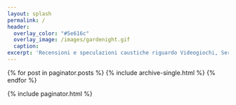```yaml
---
layout: splash
permalink: /
header:
  overlay_color: "#5e616c"
  overlay_image: /images/gardenight.gif
  caption:
excerpt: 'Recensioni e speculazioni caustiche riguardo Videogiochi, Serie TV, Fumetti e tante altre malevoli faccende. On Air Since 2013'
---
```


{% for post in paginator.posts %}
  {% include archive-single.html %}
{% endfor %}

{% include paginator.html %}